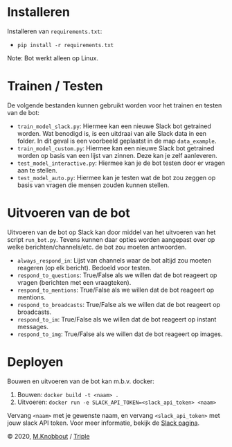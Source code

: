 # Installeren
Installeren van `requirements.txt`:
* `pip install -r requirements.txt`

Note: Bot werkt alleen op Linux.

# Trainen / Testen
De volgende bestanden kunnen gebruikt worden voor het trainen en testen van de bot:
* `train_model_slack.py`: Hiermee kan een nieuwe Slack bot getrained worden. Wat benodigd is, 
is een uitdraai van alle Slack data in een folder. In dit geval is een voorbeeld geplaatst in de map `data_example`.
* `train_model_custom.py`: Hiermee kan een nieuwe Slack bot getrained worden op basis van een lijst van zinnen.
Deze kan je zelf aanleveren.
* `test_model_interactive.py`: Hiermee kan je de bot testen door er vragen aan te stellen.
* `test_model_auto.py`: Hiermee kan je testen wat de bot zou zeggen op basis van vragen die mensen zouden kunnen stellen.


# Uitvoeren van de bot
Uitvoeren van de bot op Slack kan door middel van het uitvoeren van het script `run_bot.py`. 
Tevens kunnen daar opties worden aangepast over op welke berichten/channels/etc. de bot zou moeten antwoorden.
* `always_respond_in`: Lijst van channels waar de bot altijd zou moeten reageren (op elk bericht). Bedoeld voor testen.
* `respond_to_questions`: True/False als we willen dat de bot reageert op vragen (berichten met een vraagteken).
* `respond_to_mentions`: True/False als we willen dat de bot reageert op mentions.
* `respond_to_broadcasts`: True/False als we willen dat de bot reageert op broadcasts.
* `respond_to_im`: True/False als we willen dat de bot reageert op instant messages.
* `respond_to_img`: True/False als we willen dat de bot reageert op images.

# Deployen
Bouwen en uitvoeren van de bot kan m.b.v. docker:
1. Bouwen: `docker build -t <naam> .`
2. Uitvoeren: `docker run -e SLACK_API_TOKEN=<slack_api_token> <naam>`

Vervang `<naam>` met je gewenste naam, en vervang `<slack_api_token>` met jouw slack API token. Voor meer informatie, 
bekijk de [Slack pagina](https://api.slack.com/tokens).


© 2020, [M.Knobbout](mailto:m.knobbout@wearetriple.com) / [Triple](https://www.wearetriple.com)